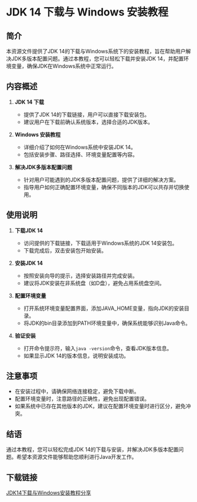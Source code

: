 # JDK 14 下载与 Windows 安装教程

## 简介
本资源文件提供了JDK 14的下载与Windows系统下的安装教程，旨在帮助用户解决JDK多版本配置问题。通过本教程，您可以轻松下载并安装JDK 14，并配置环境变量，确保JDK在Windows系统中正常运行。

## 内容概述
1. **JDK 14 下载**
   - 提供了JDK 14的下载链接，用户可以直接下载安装包。
   - 建议用户在下载前确认系统版本，选择合适的JDK版本。

2. **Windows 安装教程**
   - 详细介绍了如何在Windows系统中安装JDK 14。
   - 包括安装步骤、路径选择、环境变量配置等内容。

3. **解决JDK多版本配置问题**
   - 针对用户可能遇到的JDK多版本配置问题，提供了详细的解决方案。
   - 指导用户如何正确配置环境变量，确保不同版本的JDK可以共存并切换使用。

## 使用说明
1. **下载JDK 14**
   - 访问提供的下载链接，下载适用于Windows系统的JDK 14安装包。
   - 下载完成后，双击安装包开始安装。

2. **安装JDK 14**
   - 按照安装向导的提示，选择安装路径并完成安装。
   - 建议将JDK安装在非系统盘（如D盘），避免占用系统盘空间。

3. **配置环境变量**
   - 打开系统环境变量配置界面，添加JAVA_HOME变量，指向JDK的安装目录。
   - 将JDK的bin目录添加到PATH环境变量中，确保系统能够识别Java命令。

4. **验证安装**
   - 打开命令提示符，输入`java -version`命令，查看JDK版本信息。
   - 如果显示JDK 14的版本信息，说明安装成功。

## 注意事项
- 在安装过程中，请确保网络连接稳定，避免下载中断。
- 配置环境变量时，注意路径的正确性，避免出现配置错误。
- 如果系统中已存在其他版本的JDK，建议在配置环境变量时进行区分，避免冲突。

## 结语
通过本教程，您可以轻松完成JDK 14的下载与安装，并解决JDK多版本配置问题。希望本资源文件能够帮助您顺利进行Java开发工作。

## 下载链接

[JDK14下载与Windows安装教程分享](https://pan.quark.cn/s/68360b1ac4f5)